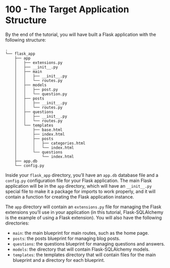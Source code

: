 # 100 - The Target Application Structure

By the end of the tutorial, you will have built a Flask application with the following structure:

```
.
└── flask_app
    ├── app
    │   ├── extensions.py
    │   ├── __init__.py
    │   ├── main
    │   │   ├── __init__.py
    │   │   └── routes.py
    │   ├── models
    │   │   ├── post.py
    │   │   └── question.py
    │   ├── posts
    │   │   ├── __init__.py
    │   │   └── routes.py
    │   ├── questions
    │   │   ├── __init__.py
    │   │   └── routes.py
    │   └── templates
    │       ├── base.html
    │       ├── index.html
    │       ├── posts
    │       │   ├── categories.html
    │       │   └── index.html
    │       └── questions
    │           └── index.html
    ├── app.db
    └── config.py
```

Inside your ```flask_app``` directory, you’ll have an ```app.db``` database file and a ```config.py``` configuration file for your Flask application. The main Flask application will be in the ```app``` directory, which will have an ```__init__.py``` special file to make it a package for imports to work properly, and it will contain a function for creating the Flask application instance.

The ```app``` directory will contain an ```extensions.py``` file for managing the Flask extensions you’ll use in your application (in this tutorial, Flask-SQLAlchemy is the example of using a Flask extension). You will also have the following directories:

- ```main```: the main blueprint for main routes, such as the home page.
- ```posts```: the posts blueprint for managing blog posts.
- ```questions```: the questions blueprint for managing questions and answers.
- ```models```: the directory that will contain Flask-SQLAlchemy models.
- ```templates```: the templates directory that will contain files for the main blueprint and a directory for each blueprint.